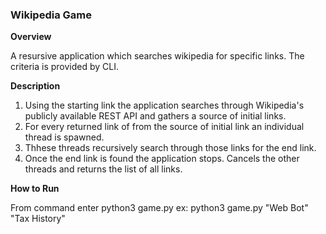 ### Wikipedia Game ###

**Overview**

A resursive application which searches wikipedia for specific links. The criteria is provided by CLI.

**Description**

1. Using the starting link the application searches through Wikipedia's publicly available REST API and gathers a source of initial links.
2. For every returned link of from the source of initial link an individual thread is spawned.
3. Thhese threads recursively search through those links for the end link.
4. Once the end link is found the application stops. Cancels the other threads and returns the list of all links.


**How to Run**

From command enter python3 game.py <start> <end>
ex: python3 game.py "Web Bot" "Tax History"